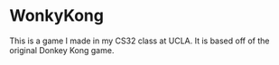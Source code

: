 # WonkyKong

This is a game I made in my CS32 class at UCLA. It is based off of the original Donkey Kong game.
